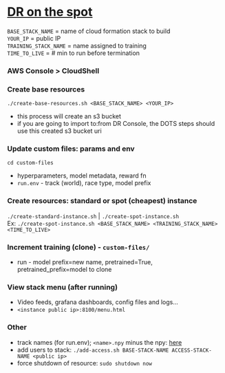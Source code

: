 # [DR on the spot](https://github.com/aws-deepracer-community/deepracer-on-the-spot?tab=readme-ov-file)
`BASE_STACK_NAME` = name of cloud formation stack to build  
`YOUR_IP` = public IP  
`TRAINING_STACK_NAME` = name assigned to training  
`TIME_TO_LIVE` = # min to run before termination

### AWS Console > CloudShell

### Create base resources
`./create-base-resources.sh <BASE_STACK_NAME> <YOUR_IP>`
- this process will create an s3 bucket
- if you are going to import to:from DR Console, the DOTS steps should use this created s3 bucket uri

### Update custom files: params and env
`cd custom-files`
- hyperparameters, model metadata, reward fn
- `run.env` - track (world), race type, model prefix

### Create resources: standard or spot (cheapest) instance
`./create-standard-instance.sh` | `./create-spot-instance.sh`  
Ex: `./create-spot-instance.sh <BASE_STACK_NAME> <TRAINING_STACK_NAME> <TIME_TO_LIVE>`

### Increment training (clone) - `custom-files/`
-   run - model prefix=new name, pretrained=True, pretrained_prefix=model to clone

### View stack menu (after running)
- Video feeds, grafana dashboards, config files and logs...
- `<instance public ip>:8100/menu.html`

### Other
- track names (for run.env); `<name>.npy` minus the npy: [here](https://github.com/aws-deepracer-community/deepracer-race-data/tree/main/raw_data/tracks)
- add users to stack: `./add-access.sh BASE-STACK-NAME ACCESS-STACK-NAME <public ip>`
- force shutdown of resource: `sudo shutdown now`